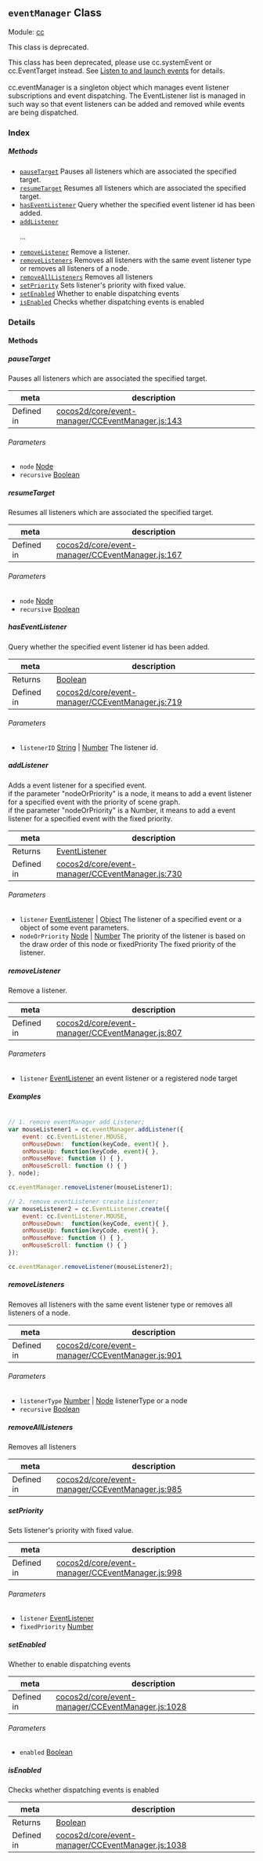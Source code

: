 ## `eventManager` Class



Module: [cc](../modules/cc.md)

This class is deprecated.

This class has been deprecated, please use cc.systemEvent or cc.EventTarget instead. See [Listen to and launch events](../../../manual/en/scripting/events.md) for details.<br>
<br>
cc.eventManager is a singleton object which manages event listener subscriptions and event dispatching.
The EventListener list is managed in such way so that event listeners can be added and removed
while events are being dispatched.


### Index



##### Methods

  - [`pauseTarget`](#pausetarget) Pauses all listeners which are associated the specified target.
  - [`resumeTarget`](#resumetarget) Resumes all listeners which are associated the specified target.
  - [`hasEventListener`](#haseventlistener) Query whether the specified event listener id has been added.
  - [`addListener`](#addlistener) <p>...
  - [`removeListener`](#removelistener) Remove a listener.
  - [`removeListeners`](#removelisteners) Removes all listeners with the same event listener type or removes all listeners of a node.
  - [`removeAllListeners`](#removealllisteners) Removes all listeners
  - [`setPriority`](#setpriority) Sets listener's priority with fixed value.
  - [`setEnabled`](#setenabled) Whether to enable dispatching events
  - [`isEnabled`](#isenabled) Checks whether dispatching events is enabled



### Details




<!-- Method Block -->
#### Methods


##### pauseTarget

Pauses all listeners which are associated the specified target.

| meta | description |
|------|-------------|
| Defined in | [cocos2d/core/event-manager/CCEventManager.js:143](https://github.com/cocos-creator/engine/blob/79542d65dc19c8718cb54c9afa022e8f91855f48/cocos2d/core/event-manager/CCEventManager.js#L143) |

###### Parameters
- `node` <a href="../classes/Node.html" class="crosslink">Node</a> 
- `recursive` <a href="https://developer.mozilla.org/en/JavaScript/Reference/Global_Objects/Boolean" class="crosslink external" target="_blank">Boolean</a> 


##### resumeTarget

Resumes all listeners which are associated the specified target.

| meta | description |
|------|-------------|
| Defined in | [cocos2d/core/event-manager/CCEventManager.js:167](https://github.com/cocos-creator/engine/blob/79542d65dc19c8718cb54c9afa022e8f91855f48/cocos2d/core/event-manager/CCEventManager.js#L167) |

###### Parameters
- `node` <a href="../classes/Node.html" class="crosslink">Node</a> 
- `recursive` <a href="https://developer.mozilla.org/en/JavaScript/Reference/Global_Objects/Boolean" class="crosslink external" target="_blank">Boolean</a> 


##### hasEventListener

Query whether the specified event listener id has been added.

| meta | description |
|------|-------------|
| Returns | <a href="https://developer.mozilla.org/en/JavaScript/Reference/Global_Objects/Boolean" class="crosslink external" target="_blank">Boolean</a> 
| Defined in | [cocos2d/core/event-manager/CCEventManager.js:719](https://github.com/cocos-creator/engine/blob/79542d65dc19c8718cb54c9afa022e8f91855f48/cocos2d/core/event-manager/CCEventManager.js#L719) |

###### Parameters
- `listenerID` <a href="https://developer.mozilla.org/en/JavaScript/Reference/Global_Objects/String" class="crosslink external" target="_blank">String</a> &#124; <a href="https://developer.mozilla.org/en/JavaScript/Reference/Global_Objects/Number" class="crosslink external" target="_blank">Number</a> The listener id.


##### addListener

<p>
Adds a event listener for a specified event.<br/>
if the parameter "nodeOrPriority" is a node,
it means to add a event listener for a specified event with the priority of scene graph.<br/>
if the parameter "nodeOrPriority" is a Number,
it means to add a event listener for a specified event with the fixed priority.<br/>
</p>

| meta | description |
|------|-------------|
| Returns | <a href="../classes/EventListener.html" class="crosslink">EventListener</a> 
| Defined in | [cocos2d/core/event-manager/CCEventManager.js:730](https://github.com/cocos-creator/engine/blob/79542d65dc19c8718cb54c9afa022e8f91855f48/cocos2d/core/event-manager/CCEventManager.js#L730) |

###### Parameters
- `listener` <a href="../classes/EventListener.html" class="crosslink">EventListener</a> &#124; <a href="https://developer.mozilla.org/en/JavaScript/Reference/Global_Objects/Object" class="crosslink external" target="_blank">Object</a> The listener of a specified event or a object of some event parameters.
- `nodeOrPriority` <a href="../classes/Node.html" class="crosslink">Node</a> &#124; <a href="https://developer.mozilla.org/en/JavaScript/Reference/Global_Objects/Number" class="crosslink external" target="_blank">Number</a> The priority of the listener is based on the draw order of this node or fixedPriority The fixed priority of the listener.


##### removeListener

Remove a listener.

| meta | description |
|------|-------------|
| Defined in | [cocos2d/core/event-manager/CCEventManager.js:807](https://github.com/cocos-creator/engine/blob/79542d65dc19c8718cb54c9afa022e8f91855f48/cocos2d/core/event-manager/CCEventManager.js#L807) |

###### Parameters
- `listener` <a href="../classes/EventListener.html" class="crosslink">EventListener</a> an event listener or a registered node target

##### Examples

```js

// 1. remove eventManager add Listener;
var mouseListener1 = cc.eventManager.addListener({
    event: cc.EventListener.MOUSE,
    onMouseDown:  function(keyCode, event){ },
    onMouseUp: function(keyCode, event){ },
    onMouseMove: function () { },
    onMouseScroll: function () { }
}, node);

cc.eventManager.removeListener(mouseListener1);

// 2. remove eventListener create Listener;
var mouseListener2 = cc.EventListener.create({
    event: cc.EventListener.MOUSE,
    onMouseDown:  function(keyCode, event){ },
    onMouseUp: function(keyCode, event){ },
    onMouseMove: function () { },
    onMouseScroll: function () { }
});

cc.eventManager.removeListener(mouseListener2);

```

##### removeListeners

Removes all listeners with the same event listener type or removes all listeners of a node.

| meta | description |
|------|-------------|
| Defined in | [cocos2d/core/event-manager/CCEventManager.js:901](https://github.com/cocos-creator/engine/blob/79542d65dc19c8718cb54c9afa022e8f91855f48/cocos2d/core/event-manager/CCEventManager.js#L901) |

###### Parameters
- `listenerType` <a href="https://developer.mozilla.org/en/JavaScript/Reference/Global_Objects/Number" class="crosslink external" target="_blank">Number</a> &#124; <a href="../classes/Node.html" class="crosslink">Node</a> listenerType or a node
- `recursive` <a href="https://developer.mozilla.org/en/JavaScript/Reference/Global_Objects/Boolean" class="crosslink external" target="_blank">Boolean</a> 


##### removeAllListeners

Removes all listeners

| meta | description |
|------|-------------|
| Defined in | [cocos2d/core/event-manager/CCEventManager.js:985](https://github.com/cocos-creator/engine/blob/79542d65dc19c8718cb54c9afa022e8f91855f48/cocos2d/core/event-manager/CCEventManager.js#L985) |



##### setPriority

Sets listener's priority with fixed value.

| meta | description |
|------|-------------|
| Defined in | [cocos2d/core/event-manager/CCEventManager.js:998](https://github.com/cocos-creator/engine/blob/79542d65dc19c8718cb54c9afa022e8f91855f48/cocos2d/core/event-manager/CCEventManager.js#L998) |

###### Parameters
- `listener` <a href="../classes/EventListener.html" class="crosslink">EventListener</a> 
- `fixedPriority` <a href="https://developer.mozilla.org/en/JavaScript/Reference/Global_Objects/Number" class="crosslink external" target="_blank">Number</a> 


##### setEnabled

Whether to enable dispatching events

| meta | description |
|------|-------------|
| Defined in | [cocos2d/core/event-manager/CCEventManager.js:1028](https://github.com/cocos-creator/engine/blob/79542d65dc19c8718cb54c9afa022e8f91855f48/cocos2d/core/event-manager/CCEventManager.js#L1028) |

###### Parameters
- `enabled` <a href="https://developer.mozilla.org/en/JavaScript/Reference/Global_Objects/Boolean" class="crosslink external" target="_blank">Boolean</a> 


##### isEnabled

Checks whether dispatching events is enabled

| meta | description |
|------|-------------|
| Returns | <a href="https://developer.mozilla.org/en/JavaScript/Reference/Global_Objects/Boolean" class="crosslink external" target="_blank">Boolean</a> 
| Defined in | [cocos2d/core/event-manager/CCEventManager.js:1038](https://github.com/cocos-creator/engine/blob/79542d65dc19c8718cb54c9afa022e8f91855f48/cocos2d/core/event-manager/CCEventManager.js#L1038) |




